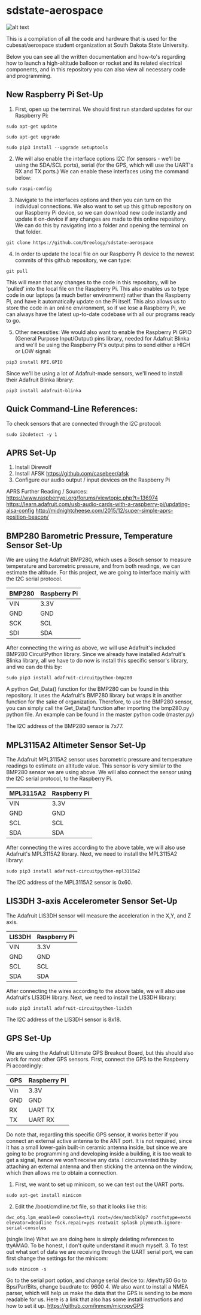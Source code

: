 # sdstate-aerospace

![alt text](https://dl.boxcloud.com/api/2.0/internal_files/292366284127/versions/307734331615/representations/jpg_paged_2048x2048/content/1.jpg?access_token=1!hkpqK9opvPQ-nxyKLZchjsau7FiJKg90YJvIlU3ltqEf6VmYxveXwFwHdNgCrd9GTCdDHh3O3a7Qq3Mw1ST1hAPO8M-0uJoj5DtRvbTjhaWjA9pL12gUr428lCwTLUr092t-An8WwfsAAEu3G8an4vgPS7nd4wY0BVyE-4kox0dz3l_YPLvq2vuhH_GFu3cWekwTYv3hzLh_61Wo_jyeAWKTIUjmHMxh2UsLhXDnUXOGwpoonKmv8UZ0Bmgw4yULB4fzqAQz6g5lZSxh0N0U6Xs-l-hZk_QItlLxjE2NOUNH5HG8DDS90UBDH5J7acO-UUJqtBV7hCcp8GXusVOh0IA0-bHZrURdsKWrtHjVFUQSKqbIjUieyUFglYOU6t-ZPI8Rii0jGd15lJWP2LrfuENUOggvVueRvmkRpLQJ7IgzbHV-i9LWr_Ntw1y3CbMUk__ixY5fxBZ8C4CWEGx1_1LgDJBxB19y6ciJaJRx-WDqZrOs5orCOUPc6aCs7wDMLyG9Up0fDY6ihwXQAS35ORr3o_CBqp96U5aBu-OomUENkKwGRl0zl6dY0zkqGFeTGQ..&box_client_name=box-content-preview&box_client_version=1.61.0)

This is a compilation of all the code and hardware that is used for the cubesat/aerospace student organization at South Dakota State University.

Below you can see all the written documentation and how-to's regarding how to launch a high-altitude balloon or rocket and its related electrical components, and in this repository you can also view all necessary code and programming.


## New Raspberry Pi Set-Up
1. First, open up the terminal. We should first run standard updates for our Raspberry Pi:
```
sudo apt-get update
```
```
sudo apt-get upgrade
```
```
sudo pip3 install --upgrade setuptools
```
2. We will also enable the interface options I2C (for sensors - we'll be using the SDA/SCL ports), serial (for the GPS, which will use the UART's RX and TX ports.) We can enable these interfaces using the command below:
```
sudo raspi-config
```
3. Navigate to the interfaces options and then you can turn on the individual connections.
We also want to set up this github repository on our Raspberry Pi device, so we can download new code instantly and update it on-device if any changes are made to this online repository. We can do this by navigating into a folder and opening the terminal on that folder.
```
git clone https://github.com/Oreology/sdstate-aerospace
```
4. In order to update the local file on our Raspberry Pi device to the newest commits of this github repository, we can type:
```
git pull
```
This will mean that any changes to the code in this repository, will be 'pulled' into the local file on the Raspberry Pi.
This also enables us to type code in our laptops (a much better environment) rather than the Raspberry Pi, and have it automatically update on the Pi itself. This also allows us to store the code in an online environment, so if we lose a Raspberry Pi, we can always have the latest up-to-date codebase with all our programs ready to go.

5. Other necessities:
We would also want to enable the Raspberry Pi GPIO (General Purpose Input/Output) pins library, needed for Adafruit Blinka and we'll be using the Raspberry Pi's output pins to send either a HIGH or LOW signal:
```
pip3 install RPI.GPIO
```
Since we'll be using a lot of Adafruit-made sensors, we'll need to install their Adafruit Blinka library:
```
pip3 install adafruit-blinka
```


## Quick Command-Line References:
To check sensors that are connected through the I2C protocol:
```
sudo i2cdetect -y 1
```


## APRS Set-Up
1. Install Direwolf
2. Install AFSK 
https://github.com/casebeer/afsk
3. Configure our audio output / input devices on the Raspberry Pi



APRS Further Reading / Sources:
https://www.raspberrypi.org/forums/viewtopic.php?t=136974
https://learn.adafruit.com/usb-audio-cards-with-a-raspberry-pi/updating-alsa-config
http://midnightcheese.com/2015/12/super-simple-aprs-position-beacon/


## BMP280 Barometric Pressure, Temperature Sensor Set-Up
We are using the Adafruit BMP280, which uses a Bosch sensor to measure temperature and barometric pressure, and from both readings, we can estimate the altitude.
For this project, we are going to interface mainly with the I2C serial protocol.

|BMP280   |Raspberry Pi  |
|---------|--------------|
|VIN      | 3.3V         |
|GND      | GND          |
|SCK      | SCL          |
|SDI      | SDA          |

After connecting the wiring as above, we will use Adafruit's included BMP280 CircuitPython library. Since we already have installed Adafruit's Blinka library, all we have to do now is install this specific sensor's library, and we can do this by:
```
sudo pip3 install adafruit-circuitpython-bmp280
```

A python Get_Data() function for the BMP280 can be found in this repository. It uses the Adafruit's BMP280 library but wraps it in another function for the sake of organization. Therefore, to use the BMP280 sensor, you can simply call the Get_Data() function after importing the bmp280.py python file.
An example can be found in the master python code (master.py)

The I2C address of the BMP280 sensor is 7x77.

## MPL3115A2 Altimeter Sensor Set-Up
The Adafruit MPL3115A2 sensor uses barometric pressure and temperature readings to estimate an altitude value. This sensor is very similar to the BMP280 sensor we are using above. We will also connect the sensor using the I2C serial protocol, to the Raspberry Pi.

|MPL3115A2 |Raspberry Pi  |
|----------|--------------|
|VIN       | 3.3V         |
|GND       | GND          |
|SCL       | SCL          |
|SDA       | SDA          |

After connecting the wires according to the above table, we will also use Adafruit's MPL3115A2 library. Next, we need to install the MPL3115A2 library:
```
sudo pip3 install adafruit-circuitpython-mpl3115a2
```

The I2C address of the MPL3115A2 sensor is 0x60.

## LIS3DH 3-axis Accelerometer Sensor Set-Up
The Adafruit LIS3DH sensor will measure the acceleration in the X,Y, and Z axis.

|LIS3DH    |Raspberry Pi  |
|----------|--------------|
|VIN       | 3.3V         |
|GND       | GND          |
|SCL       | SCL          |
|SDA       | SDA          |

After connecting the wires according to the above table, we will also use Adafruit's LIS3DH library. Next, we need to install the LIS3DH library:
```
sudo pip3 install adafruit-circuitpython-lis3dh
```

The I2C address of the LIS3DH sensor is 8x18.

## GPS Set-Up
We are using the Adafruit Ultimate GPS Breakout Board, but this should also work for most other GPS sensors.
First, connect the GPS to the Raspberry Pi accordingly:

|GPS      |Raspberry Pi  |
|---------|--------------|
|Vin      | 3.3V         |
|GND      | GND          |
|RX       | UART  TX     |
|TX       | UART  RX     |

Do note that, regarding this specific GPS sensor, it works better if you connect an external active antenna to the ANT port. It is not required, since it has a small lower-gain built-in ceramic antenna inside, but since we are going to be programming and developing inside a building, it is too weak to get a signal, hence we won't receive any data. I circumvented this by attaching an external antenna and then sticking the antenna on the window, which then allows me to obtain a connection.

1. First, we want to set up minicom, so we can test out the UART ports.
```
sudo apt-get install minicom
```
2. Edit the /boot/cmdline.txt file, so that it looks like this:
```
dwc_otg.lpm_enable=0 console=tty1 root=/dev/mmcblk0p7 rootfstype=ext4 elevator=deadline fsck.repair=yes rootwait splash plymouth.ignore-serial-consoles
```
(single line)
What we are doing here is simply deleting references to ttyAMA0. To be honest, I don't quite understand it much myself.
3. To test out what sort of data we are receiving through the UART serial port, we can first change the settings for the minicom:
```
sudo minicom -s
```
Go to the serial port option, and change serial device to:     /dev/ttyS0
Go to Bps/Par/Bits, change baudrate to:     9600
4. We also want to install a NMEA parser, which will help us make the data that the GPS is sending to be more readable for us. Here is a link that also has some install instructions and how to set it up.
https://github.com/inmcm/micropyGPS

